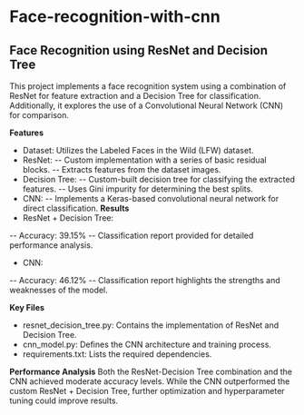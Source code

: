 # Face-recognition-with-cnn

## Face Recognition using ResNet and Decision Tree
This project implements a face recognition system using a combination of ResNet for feature extraction and a Decision Tree for classification. Additionally, it explores the use of a Convolutional Neural Network (CNN) for comparison.

**Features**
- Dataset: Utilizes the Labeled Faces in the Wild (LFW) dataset.
- ResNet:
-- Custom implementation with a series of basic residual blocks.
-- Extracts features from the dataset images.
- Decision Tree:
-- Custom-built decision tree for classifying the extracted features.
-- Uses Gini impurity for determining the best splits.
- CNN:
-- Implements a Keras-based convolutional neural network for direct classification.
**Results**
- ResNet + Decision Tree:

-- Accuracy: 39.15%
-- Classification report provided for detailed performance analysis.
- CNN:

-- Accuracy: 46.12%
-- Classification report highlights the strengths and weaknesses of the model.


**Key Files**
- resnet_decision_tree.py: Contains the implementation of ResNet and Decision Tree.
- cnn_model.py: Defines the CNN architecture and training process.
- requirements.txt: Lists the required dependencies.

**Performance Analysis**
Both the ResNet-Decision Tree combination and the CNN achieved moderate accuracy levels. While the CNN outperformed the custom ResNet + Decision Tree, further optimization and hyperparameter tuning could improve results.
